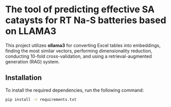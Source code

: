 # The tool of predicting effective SA cataysts for RT Na-S batteries based on LLAMA3
This project utilizes **ollama3** for converting Excel tables into embeddings, finding the most similar vectors, performing dimensionality reduction, conducting 10-fold cross-validation, and using a retrieval-augmented generation (RAG) system.

## Installation

To install the required dependencies, run the following command:

```bash
pip install -r requirements.txt
